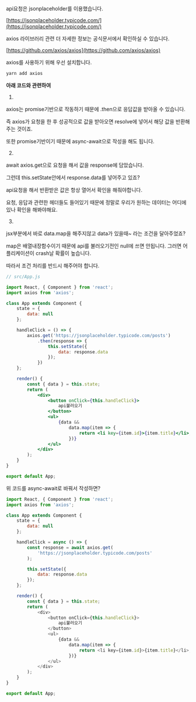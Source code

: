 api요청은 jsonplaceholder를 이용했습니다.

[https://jsonplaceholder.typicode.com/](https://jsonplaceholder.typicode.com/)

axios 라이브러리 관련 더 자세한 정보는 공식문서에서 확인하실 수 있습니다.

[https://github.com/axios/axios](https://github.com/axios/axios)

axios를 사용하기 위해 우선 설치합니다.

```jsx
yarn add axios
```

**아래 코드와 관련하여**

1.

axios는 promise기반으로 작동하기 때문에 .then으로 응답값을 받아올 수 있습니다.

즉 axios가 요청을 한 후 성공적으로 값을 받아오면 resolve에 넣어서 해당 값을 반환해 주는 것이죠.

또한 promise기반이기 때문에 async-await으로 작성을 해도 됩니다.

2.

await axios.get으로 요청을 해서 값을 response에 담았습니다.

그런데 this.setState안에서 response.data를 넣어주고 있죠?

api요청을 해서 반환받은 값은 항상 열어서 확인을 해줘야합니다.

요청, 응답과 관련한 헤더들도 들어있기 때문에 정말로 우리가 원하는 데이터는 어디에 있나 확인을 해봐야해요.

3.

jsx부분에서 바로 data.map을 해주지않고 data가 있을때~ 라는 조건을 달아주었죠?

map은 배열내장함수이기 때문에 api를 불러오기전인 null에 쓰면 안됩니다. 그러면 어플리케이션이 crash날 확률이 높습니다.

따라서 조건 처리를 반드시 해주어야 합니다.

```jsx
// src/App.js

import React, { Component } from 'react';
import axios from 'axios';

class App extends Component {
    state = {
        data: null
    };

    handleClick = () => {
        axios.get('https://jsonplaceholder.typicode.com/posts')
            .then(response => {
                this.setState({
                    data: response.data
                });
            })
    };

    render() {
        const { data } = this.state;
        return (
            <div>
                <button onClick={this.handleClick}>
                    api불러오기
                </button>
                <ul>
                    {data &&
                        data.map(item => {
                            return <li key={item.id}>{item.title}</li>;
                        })}
                </ul>
            </div>
        );
    }
}

export default App;
```

위 코드를 async-await로 바꿔서 작성하면?

```js
import React, { Component } from 'react';
import axios from 'axios';

class App extends Component {
    state = {
        data: null
    };

    handleClick = async () => {
        const response = await axios.get(
            'https://jsonplaceholder.typicode.com/posts'
        );

        this.setState({
            data: response.data
        });
    };

    render() {
        const { data } = this.state;
        return (
            <div>
                <button onClick={this.handleClick}>
                    api불러오기
                </button>
                <ul>
                    {data &&
                        data.map(item => {
                            return <li key={item.id}>{item.title}</li>;
                        })}
                </ul>
            </div>
        );
    }
}

export default App;
```



